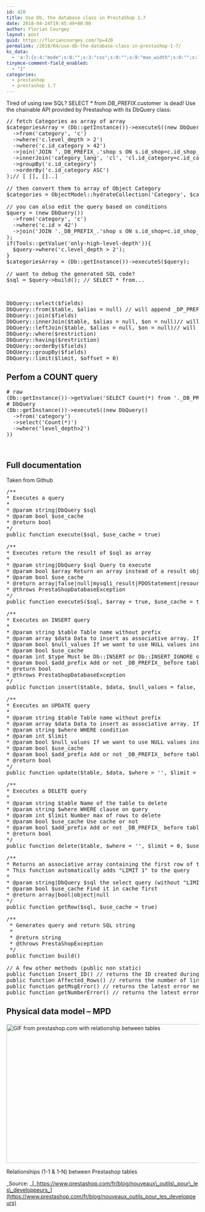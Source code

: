 ```yaml
---
id: 420
title: Use Db, the database class in PrestaShop 1.7
date: 2018-04-24T19:45:49+00:00
author: Florian Courgey
layout: post
guid: https://floriancourgey.com/?p=420
permalink: /2018/04/use-db-the-database-class-in-prestashop-1-7/
kc_data:
  - 'a:7:{s:4:"mode";s:0:"";s:3:"css";s:0:"";s:9:"max_width";s:0:"";s:7:"classes";s:0:"";s:9:"thumbnail";s:0:"";s:9:"collapsed";s:0:"";s:9:"optimized";s:0:"";}'
tinymce-comment-field_enabled:
  - "1"
categories:
  - prestashop
  - prestashop 1.7
---
```

Tired of using raw SQL? <span class="lang:mysql decode:true crayon-inline ">SELECT * from _DB_PREFIX_.customer</span>  is dead! Use the chainable API provided by Prestashop with its DbQuery class:

<!--more-->

<pre class="lang:default decode:true ">// fetch Categories as array of array
$categoriesArray = (Db::getInstance())-&gt;executeS((new DbQuery())
  -&gt;from('category', 'c')
  -&gt;where('c.level_depth &gt; 2')
  -&gt;where('c.id_category &gt; 42')
  -&gt;join('JOIN '._DB_PREFIX_.'shop s ON s.id_shop=c.id_shop_default') // raw SQL join
  -&gt;innerJoin('category_lang', 'cl', 'cl.id_category=c.id_category') // formatted SQL join via function params
  -&gt;groupBy('c.id_category')
  -&gt;orderBy('c.id_category ASC')
);// [ [], []..]

// then convert them to array of Object Category
$categories = ObjectModel::hydrateCollection('Category', $categoriesArray); // [Category, Category..]

// you can also edit the query based on conditions
$query = (new DbQuery())
  -&gt;from('category', 'c')
  -&gt;where('c.id &gt; 42')
  -&gt;join('JOIN '._DB_PREFIX_.'shop s ON s.id_shop=c.id_shop_default')
);
if(Tools::getValue('only-high-level-depth')){
  $query-&gt;where('c.level_depth &gt; 2');
}
$categoriesArray = (Db::getInstance())-&gt;executeS($query);

// want to debug the generated SQL code?
$sql = $query-&gt;build(); // SELECT * from...</pre>

&nbsp;

<pre class="lang:php decode:true " title="classes/db/DbQuery.php">DbQuery::select($fields)
DbQuery::from($table, $alias = null) // will append _DP_PREFIX_ automatically
DbQuery::join($fields)
DbQuery::innerJoin($table, $alias = null, $on = null)// will append _DP_PREFIX_ automatically
DbQuery::leftJoin($table, $alias = null, $on = null)// will append _DP_PREFIX_ automatically
DbQuery::where($restriction)
DbQuery::having($restriction)
DbQUery::orderBy($fields)
DbQUery::groupBy($fields)
DbQuery::limit($limit, $offset = 0)</pre>

## Perfom a COUNT query

<pre class="lang:php decode:true "># raw
(Db::getInstance())-&gt;getValue('SELECT Count(*) from '._DB_PREFIX_.'category where level_depth&gt;2')
# DbQuery
(Db::getInstance())-&gt;executeS((new DbQuery()
  -&gt;from('category')
  -&gt;select('Count(*)')
  -&gt;where('level_depth&gt;2')
))</pre>

&nbsp;

## Full documentation

Taken from Github

<pre class="lang:php decode:true " title="classes/db/Db.php">/**
* Executes a query
*
* @param string|DbQuery $sql
* @param bool $use_cache
* @return bool
*/
public function execute($sql, $use_cache = true)

/**
* Executes return the result of $sql as array
*
* @param string|DbQuery $sql Query to execute
* @param bool $array Return an array instead of a result object (deprecated since 1.5.0.1, use query method instead)
* @param bool $use_cache
* @return array|false|null|mysqli_result|PDOStatement|resource
* @throws PrestaShopDatabaseException
*/
public function executeS($sql, $array = true, $use_cache = true)

/**
* Executes an INSERT query
*
* @param string $table Table name without prefix
* @param array $data Data to insert as associative array. If $data is a list of arrays, multiple insert will be done
* @param bool $null_values If we want to use NULL values instead of empty quotes
* @param bool $use_cache
* @param int $type Must be Db::INSERT or Db::INSERT_IGNORE or Db::REPLACE
* @param bool $add_prefix Add or not _DB_PREFIX_ before table name
* @return bool
* @throws PrestaShopDatabaseException
*/
public function insert($table, $data, $null_values = false, $use_cache = true, $type = Db::INSERT, $add_prefix = true)

/**
* Executes an UPDATE query
*
* @param string $table Table name without prefix
* @param array $data Data to insert as associative array. If $data is a list of arrays, multiple insert will be done
* @param string $where WHERE condition
* @param int $limit
* @param bool $null_values If we want to use NULL values instead of empty quotes
* @param bool $use_cache
* @param bool $add_prefix Add or not _DB_PREFIX_ before table name
* @return bool
*/
public function update($table, $data, $where = '', $limit = 0, $null_values = false, $use_cache = true, $add_prefix = true)

/**
* Executes a DELETE query
*
* @param string $table Name of the table to delete
* @param string $where WHERE clause on query
* @param int $limit Number max of rows to delete
* @param bool $use_cache Use cache or not
* @param bool $add_prefix Add or not _DB_PREFIX_ before table name
* @return bool
*/
public function delete($table, $where = '', $limit = 0, $use_cache = true, $add_prefix = true)

/**
* Returns an associative array containing the first row of the query
* This function automatically adds "LIMIT 1" to the query
*
* @param string|DbQuery $sql the select query (without "LIMIT 1")
* @param bool $use_cache Find it in cache first
* @return array|bool|object|null
*/
public function getRow($sql, $use_cache = true)

/**
 * Generates query and return SQL string
 *
 * @return string
 * @throws PrestaShopException
 */
public function build()

// A few other methods (public non static)
public function Insert_ID() // returns the ID created during the latest INSERT query.
public function Affected_Rows() // returns the number of lines impacted by the latest UPDATE or DELETE query.
public function getMsgError() // returns the latest error message, if the query has failed.
public function getNumberError() // returns the latest error number, if the query has failed.</pre>

## Physical data model &#8211; MPD<figure style="width: 3252px" class="wp-caption aligncenter">

<img class="size-full" src="https://i2.wp.com/assets.prestashop2.com/images/blog/mpd-large.gif?resize=525%2C364&#038;ssl=1" alt="GIF from prestashop.com with relationship between tables" width="525" height="364" data-recalc-dims="1" /><figcaption class="wp-caption-text">Relationships (1-1 & 1-N) between Prestashop tables</figcaption></figure> 

_Source: _[_https://www.prestashop.com/fr/blog/nouveaux\_outils\_pour\_les\_developpeurs_](https://www.prestashop.com/fr/blog/nouveaux_outils_pour_les_developpeurs)